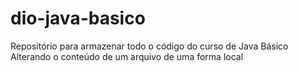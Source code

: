 # dio-java-basico
Repositório  para armazenar todo o código do curso de Java Básico
Alterando o conteúdo de um arquivo de uma forma local
